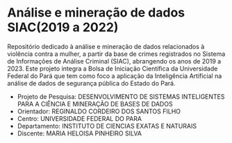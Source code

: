 # Análise e mineração de dados SIAC(2019 a 2022)

Repositório dedicado à análise e mineração de dados relacionados à violência contra a mulher, a partir da base de crimes registrados no Sistema de Informações de Análise Criminal (SIAC), 
abrangendo os anos de 2019 a 2023. 
Este projeto integra a Bolsa de Iniciação Científica da Universidade Federal do Pará que tem como foco a aplicação da Inteligência Artificial na análise de dados de segurança pública do Estado do Pará.

- Projeto de Pesquisa: DESENVOLVIMENTO DE SISTEMAS INTELIGENTES PARA A CIÊNCIA E MINERAÇÃO DE BASES DE DADOS
- Orientador:	REGINALDO CORDEIRO DOS SANTOS FILHO
- Centro:	UNIVERSIDADE FEDERAL DO PARA
- Departamento:	INSTITUTO DE CIENCIAS EXATAS E NATURAIS
- Discente: MARIA HELOISA PINHEIRO SILVA



